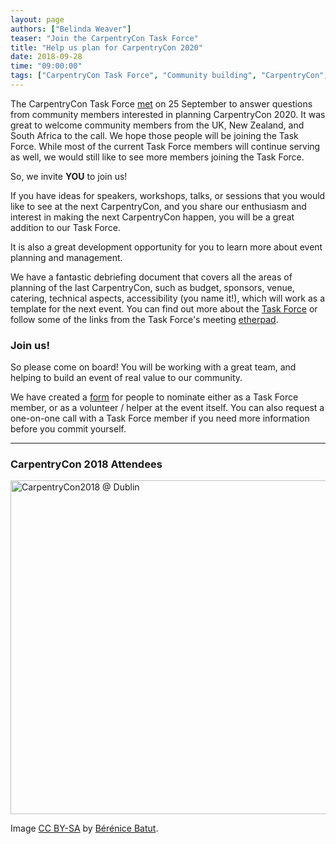 ```yaml
---
layout: page
authors: ["Belinda Weaver"]
teaser: "Join the CarpentryCon Task Force"
title: "Help us plan for CarpentryCon 2020"
date: 2018-09-28
time: "09:00:00"
tags: ["CarpentryCon Task Force", "Community building", "CarpentryCon", "CarpentryCon 2020", "CarpentryConnect"]
---
```


The CarpentryCon Task Force [met](https://pad.carpentries.org/2018carpentrycontaskforce) on 25 September to answer 
questions from community members interested in planning CarpentryCon 2020. It was great to welcome community members from the UK, New Zealand, and South Africa to the call. We hope those people will be 
joining the Task Force. While most of the current Task Force members will continue 
serving as well, we would still like to see more members joining the Task Force.  

So, we invite **YOU** to join us!

If you have ideas for speakers, workshops, talks, or sessions that you would like to see at the next CarpentryCon, 
and you share our enthusiasm and interest in making the next 
CarpentryCon happen, you will be a great addition to our Task Force. 

It is also a great development opportunity for you to learn more about event planning and management. 

We have a fantastic debriefing document that covers all the areas of planning of the last CarpentryCon, such as 
budget, sponsors, venue, catering, technical aspects, accessibility (you name it!), which will work as a template 
for the next event. You can find out more about the [Task Force](https://carpentries.org/carp-con-tf/) or follow some of the links from the 
Task Force's meeting [etherpad](https://pad.carpentries.org/2018carpentrycontaskforce). 

### Join us!

So please come on board! You will be working with a great team, and helping to build an event of real value to our community.

We have created a [form](https://docs.google.com/forms/d/e/1FAIpQLScTQipfAl4SreKUF_VquOxLV69UZ2hg4cKZmDNh6BdXSGjyYg/viewform) 
for people to nominate either as a Task Force member, or as a volunteer / helper at the event itself. You can also request a one-on-one call with a Task Force member 
if you need more information before you commit yourself.

<hr>

### CarpentryCon 2018 Attendees   

<a data-flickr-embed="true"  href="https://www.flickr.com/photos/134305289@N03/40708346970/in/album-72157667641880727/" title="CarpentryCon2018 @ Dublin"><img src="https://farm2.staticflickr.com/1733/40708346970_2e096d2633_c.jpg" width="800" height="534" alt="CarpentryCon2018 @ Dublin"></a><script async src="//embedr.flickr.com/assets/client-code.js" charset="utf-8"></script>

Image [CC BY-SA](https://creativecommons.org/licenses/by-sa/3.0/) by [Bérénice Batut](https://www.flickr.com/photos/134305289@N03).
